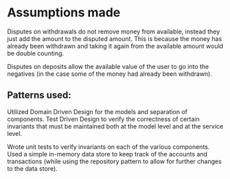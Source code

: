 # Assumptions made

Disputes on withdrawals do not remove money from available, instead they just add the amount to the disputed amount. This is because the money has already been withdrawn and taking it again from the available amount would be double counting.

Disputes on deposits allow the available value of the user to go into the negatives (in the case some of the money had already been withdrawn).

## Patterns used:
Utilized Domain Driven Design for the models and separation of components.
Test Driven Design to verify the correctness of certain invariants that must be maintained both at the model level and at the service level.

Wrote unit tests to verify invariants on each of the various components.
Used a simple in-memory data store to keep track of the accounts and transactions (while using the repository pattern to allow for further changes to the data store).